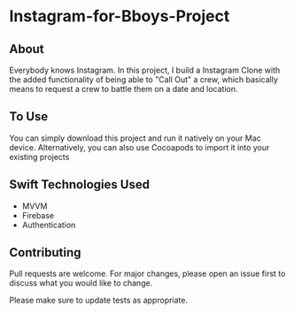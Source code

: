 # Instagram-for-Bboys-Project

## About

Everybody knows Instagram. In this project, I build a Instagram Clone with the added functionality of being able to "Call Out" a crew, which basically means to request a crew to battle them on a date and location. 

## To Use

You can simply download this project and run it natively on your Mac device. Alternatively, you can also use Cocoapods to import it into your existing projects

## Swift Technologies Used

- MVVM
- Firebase
- Authentication

## Contributing
Pull requests are welcome. For major changes, please open an issue first to discuss what you would like to change.

Please make sure to update tests as appropriate.
